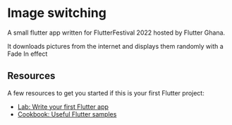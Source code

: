 # Image switching

A small flutter app written for FlutterFestival 2022 hosted by Flutter Ghana.

It downloads pictures from the internet and displays them randomly with a Fade In effect


## Resources

A few resources to get you started if this is your first Flutter project:

- [Lab: Write your first Flutter app](https://flutter.dev/docs/get-started/codelab)
- [Cookbook: Useful Flutter samples](https://flutter.dev/docs/cookbook)


